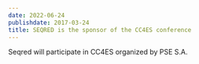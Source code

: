 ```yaml
---
date: 2022-06-24
publishdate: 2017-03-24
title: SEQRED is the sponsor of the CC4ES conference
---
```

Seqred will participate in CC4ES organized by PSE S.A.